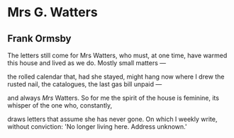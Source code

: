# Mrs G. Watters
## Frank Ormsby
The letters still come for Mrs Watters,
who must, at one time, have warmed this house
and lived as we do. Mostly small matters —

the rolled calendar that, had she stayed,
might hang now where I drew the rusted nail,
the catalogues, the last gas bill unpaid —

and always _Mrs_ Watters. So for me
the spirit of the house is feminine,
its whisper of the one who, constantly,

draws letters that assume she has never gone.
On which I weekly write, without conviction:
'No longer living here. Address unknown.'